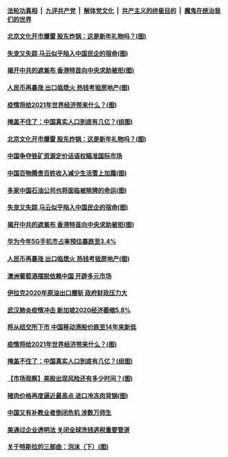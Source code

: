

####  [法轮功真相](../../../../basic/blob/master/README.md?t=01051331) &nbsp;|&nbsp; [九评共产党](../../../../9ping.md/blob/master/README.md?t=01051331) &nbsp;|&nbsp; [解体党文化](../../../../jtdwh.md/blob/master/README.md?t=01051331)  &nbsp;|&nbsp; [共产主义的终极目的](../../../../gczydzjmd.md/blob/master/README.md?t=01051331) &nbsp;|&nbsp; [魔鬼在统治我们的世界](../../../../mgztzwmdsj.md/blob/master/README.md?t=01051331) 

#### [北京文化开市爆雷 股东炸锅：这是新年礼物吗？(图)](../pages/p5/958105.md?t=01051331) 

#### [失宠又失踪 马云似乎陷入中国民企的宿命(图)](../pages/p5/958073.md?t=01051331) 

#### [揭开中共的遮羞布 香港特首向中央求助被拒(图)](../pages/p5/958052.md?t=01051331) 

#### [人民币再暴涨 出口临熄火 热钱考验房地产(图)](../pages/p5/958040.md?t=01051331) 

#### [疫情将给2021年世界经济带来什么？(图)](../pages/p5/957961.md?t=01051331) 

#### [掩盖不住了：中国真实人口到底有几亿？(组图)](../pages/p5/957966.md?t=01051331) 

#### [北京文化开市爆雷 股东炸锅：这是新年礼物吗？(图)](../pages/p5/958105.md?t=01051331) 

#### [中国争夺铁矿资源定价话语权瞄准国际市场](../pages/p5/958094.md?t=01051331) 

#### [中国百物腾贵百姓收入减少生活雪上加霜(图)](../pages/p5/958083.md?t=01051331) 

#### [多家中国石油公司也将面临被除牌的命运(图)](../pages/p5/958075.md?t=01051331) 

#### [失宠又失踪 马云似乎陷入中国民企的宿命(图)](../pages/p5/958073.md?t=01051331) 

#### [揭开中共的遮羞布 香港特首向中央求助被拒(图)](../pages/p5/958052.md?t=01051331) 

#### [华为今年5G手机市占率预估暴跌至3.4%](../pages/p5/958041.md?t=01051331) 

#### [人民币再暴涨 出口临熄火 热钱考验房地产(图)](../pages/p5/958040.md?t=01051331) 

#### [澳洲葡萄酒摆脱依赖中国 开辟多元市场](../pages/p5/958039.md?t=01051331) 

#### [伊拉克2020年原油出口腰斩 政府财政压力大](../pages/p5/958029.md?t=01051331) 

#### [武汉肺炎疫情冲击 新加坡2020经济萎缩5.8%](../pages/p5/958028.md?t=01051331) 

#### [将从纽交所下市 中国移动港股价跌至14年来新低](../pages/p5/958027.md?t=01051331) 


#### [疫情将给2021年世界经济带来什么？(图)](../pages/p5/957961.md?t=01051331) 

#### [掩盖不住了：中国真实人口到底有几亿？(组图)](../pages/p5/957966.md?t=01051331) 

#### [【市场观察】美股出现风险还有多少时间？(图)](../pages/p5/957957.md?t=01051331) 

#### [猪肉价格再度逼近最高点 进口冷冻肉背锅(图)](../pages/p5/957947.md?t=01051331) 

#### [中国又有补教业者倒闭危机 涉数万师生](../pages/p5/957942.md?t=01051331) 

#### [美通过企业透明法 关闭全球洗钱逃税重要管道](../pages/p5/957941.md?t=01051331) 

#### [关于特斯拉的三部曲：泡沫（下）(图)](../pages/p5/957717.md?t=01051331) 

